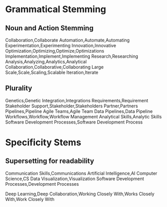 # Grammatical Stemming
## Noun and Action Stemming
Collaboration,Collaborate
Automation,Automate,Automating
Experimentation,Experimenting
Innovation,Innovative
Optimization,Optimizing,Optimize,Optimizations
Implementation,Implement,Implementing
Research,Researching
Analysis,Analyzing,Analytics,Analytical
Collaboration,Collaborative,Collaborating
Large Scale,Scale,Scaling,Scalable
Iteration,Iterate


## Plurality
Genetics,Genetic
Integration,Integrations
Requirements,Requirement
Stakeholder Support,Stakeholder,Stakeholders
Partner,Partners
Pipelines,Pipeline
Agile Teams,Agile Team
Data Pipelines,Data Pipeline
Workflows,Workflow,Workflow Management
Analytical Skills,Analytic Skills
Software Development Processes,Software Development Process

# Specificity Stems
## Supersetting for readability
Communication Skills,Communications
Artificial Intelligence,AI
Computer Science,CS
Data Visualization,Visualization
Software Development Processes,Development Processes

Deep Learning,Deep
Collaboration,Working Closely With,Works Closely With,Work Closely With